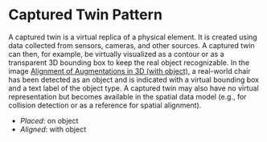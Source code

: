 # Captured Twin Pattern

A captured twin is a virtual replica of a physical element. It is created using data collected from sensors, cameras, and other sources. A captured twin can then, for example, be virtually visualized as a contour or as a transparent 3D bounding box to keep the real object recognizable. In the image [Alignment of Augmentations in 3D (with object)](ahead-staging.md#alignment-of-augmentations-in-3d), a real-world chair has been detected as an object and is indicated with a virtual bounding box and a text label of the object type. A captured twin may also have no virtual representation but becomes available in the spatial data model (e.g., for collision detection or as a reference for spatial alignment).

* _Placed_: on object
* _Aligned_: with object